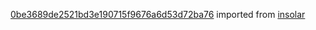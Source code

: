 [0be3689de2521bd3e190715f9676a6d53d72ba76](https://github.com/insolar/insolar/commit/0be3689de2521bd3e190715f9676a6d53d72ba76) imported from [insolar](https://github.com/insolar/insolar)

